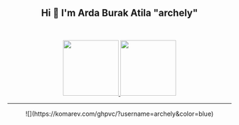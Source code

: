 <h2 align ="center">Hi 👋 I'm Arda Burak Atila "archely"</h2>
<br>

<p align="center">
<a href="https://github.com/archely">
  <img src="https://github-readme-stats.vercel.app/api?username=archely&show_icons=true&include_all_commits&count_private=true&hide=issues,prs&hide_border=true&custom_title=Github%20Activity&theme=dracula" height="125" />
  <img src="https://github-readme-stats.vercel.app/api/top-langs/?username=archely&hide=c%23&card_width=250&custom_title=Most%20used%20languages&langs_count=6&hide_border=true&layout=compact&theme=dracula" height="125"/>
</a>
</p>

<hr> 

<center>
![](https://komarev.com/ghpvc/?username=archely&color=blue)
</center>



